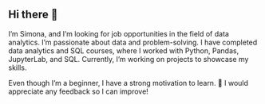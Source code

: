 ## Hi there 👋

I’m Simona, and I’m looking for job opportunities in the field of data analytics.
I’m passionate about data and problem-solving. I have completed data analytics and SQL courses, where I worked with Python, Pandas, JupyterLab, and SQL.
Currently, I’m working on projects to showcase my skills.

Even though I’m a beginner, I have a strong motivation to learn. 🙂
I would appreciate any feedback so I can improve!
